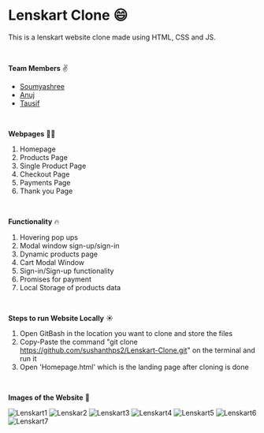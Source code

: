 # Lenskart Clone :smile:

This is a lenskart website clone made using HTML, CSS and JS.

<br>

**Team Members** :v:
- [Soumyashree](https://github.com/SoumyashreeBehera)
- [Anuj](https://github.com/anujsharma1996)
- [Tausif](https://github.com/MdTausifM)

<br>


**Webpages** 💂‍♂️
1) Homepage
2) Products Page
3) Single Product Page
4) Checkout Page
5) Payments Page
6) Thank you Page

<br>

**Functionality** 🔥
1) Hovering pop ups
2) Modal window sign-up/sign-in
3) Dynamic products page
4) Cart Modal Window
5) Sign-in/Sign-up functionality
6) Promises for payment
7) Local Storage of products data

<br>

**Steps to run Website Locally** ☀️
1) Open GitBash in the location you want to clone and store the files
2) Copy-Paste the command "git clone https://github.com/sushanthps2/Lenskart-Clone.git" on the terminal and run it
3) Open 'Homepage.html' which is the landing page after cloning is done

<br>

**Images of the Website** 🥰

![Lenskart1](https://user-images.githubusercontent.com/35593841/129454824-fb2e0fde-5e59-497f-bacb-d1203499a38f.png)
![Lenskar2](https://user-images.githubusercontent.com/35593841/129454835-2ac1b633-e22c-4e53-a1ef-85cbf7a273b6.png)
![Lenskart3](https://user-images.githubusercontent.com/35593841/129454837-62c670a1-e8af-455f-a3a4-77bbf7efdf3b.png)
![Lenskart4](https://user-images.githubusercontent.com/35593841/129454839-e396ff61-54fd-477e-a21b-d2bba2be96df.png)
![Lenskart5](https://user-images.githubusercontent.com/35593841/129454840-7dd7af26-1fc4-4be2-9cdb-b00ba755ba01.png)
![Lenskart6](https://user-images.githubusercontent.com/35593841/129454841-63d6f68c-981c-44de-858b-9356c9a73082.png)
![Lenskart7](https://user-images.githubusercontent.com/35593841/129454842-d0cf9c05-889a-4e61-90b6-f82fa9600da4.png)

